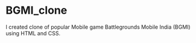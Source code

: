 # BGMI_clone
I created clone of popular Mobile game Battlegrounds Mobile India (BGMI) using HTML and CSS.
